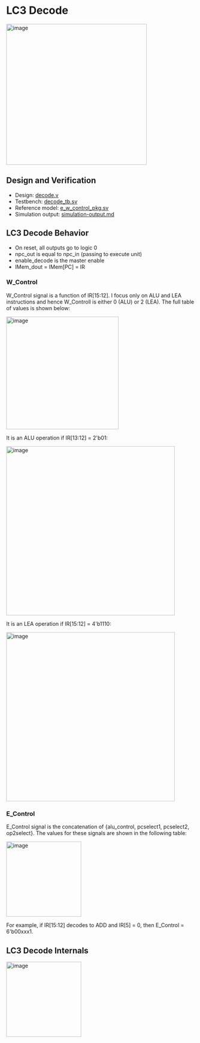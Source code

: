 # LC3 Decode
<img src="https://github.com/coolnikitav/coding-lessons/assets/30304422/7c066fab-c53f-47ef-8576-4670afd42fcb" alt="image" width="375"/>

## Design and Verification
- Design: [decode.v](decode.v)
- Testbench: [decode_tb.sv](decode_tb.sv)
- Reference model: [e_w_control_pkg.sv](e_w_control_pkg.sv)
- Simulation output: [simulation-output.md](simulation-output.md)
  
## LC3 Decode Behavior
- On reset, all outputs go to logic 0
- npc_out is equal to npc_in (passing to execute unit)
- enable_decode is the master enable
- IMem_dout = IMem[PC] = IR

### W_Control
W_Control signal is a function of IR[15:12]. I focus only on ALU and LEA instructions and hence W_Controll is either 0 (ALU) or 2 (LEA). The full table of values is shown below:

<img src="https://github.com/coolnikitav/coding-lessons/assets/30304422/40a2bb9c-5580-4b2b-824f-1b5f7e2f35ba" alt="image" width="300"/>

It is an ALU operation if IR[13:12] = 2'b01:

<img src="https://github.com/coolnikitav/coding-lessons/assets/30304422/b4081918-52b9-41ce-955e-671ac5e9fa21" alt="image" width="450"/>

It is an LEA operation if IR[15:12] = 4'b1110:

<img src="https://github.com/coolnikitav/coding-lessons/assets/30304422/3b2d3afa-338d-47b2-81aa-7d3dff2c3a37" alt="image" width="450"/>

### E_Control
E_Control signal is the concatenation of {alu_control, pcselect1, pcselect2, op2select}. The values for these signals are shown in the following table:

<img src="https://github.com/coolnikitav/coding-lessons/assets/30304422/43c910b6-5b4e-4633-b671-152e67ca83c5" alt="image" width="200"/>

For example, if IR[15:12] decodes to ADD and IR[5] = 0, then E_Control = 6'b00xxx1.

## LC3 Decode Internals
<img src="https://github.com/coolnikitav/coding-lessons/assets/30304422/3fb97ea6-a669-485c-819b-0f3335a9b292" alt="image" width="200"/>
